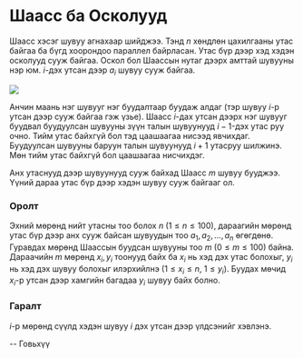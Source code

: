 Шаасс ба Осколууд
=================
Шаасс хэсэг шувуу агнахаар шийджээ. Тэнд $n$ хөндлөн цахилгааны утас байгаа ба
бүгд хоорондоо параллел байрласан. Утас бүр дээр хэд хэдэн осколууд сууж байгаа.
Оскол бол Шаассын нутаг дээрх амттай шувууны нэр юм. $i$-дэх утсан дээр $a_i$
шувуу сууж байгаа.

![][1]

Анчин маань нэг шувууг нэг буудалтаар буудаж алдаг (тэр шувуу $i$-р утсан дээр
сууж байгаа гэж үзье). Шаасс $i$-дах утсан дээрх нэг шувууг буудвал буудуулсан
шувууны зүүн талын шувуунууд $i-1$-дэх утас руу очно. Тийм утас байхгүй бол тэд
цаашаагаа нисээд явчихдаг. Буудуулсан шувууны баруун талын шувуунууд $i+1$
утасруу шилжинэ. Мөн тийм утас байхгүй бол цаашаагаа нисчихдэг.

Анх утаснууд дээр шувуунууд сууж байхад Шаасс $m$ шувуу бууджээ. Үүний дараа
утас бүр дээр хэдэн шувуу сууж байгааг ол.


### Оролт
Эхний мөрөнд нийт утасны тоо болох $n$ ($1 ≤ n ≤ 100$), дараагийн мөрөнд утас
бүр дээр анх сууж байсан шувуудын тоо $a_1, a_2, ... , a_n$ өгөгдөнө. Гуравдах
мөрөнд Шаассын буудсан шувууны тоо $m$ ($0 ≤ m ≤ 100$) байна. Дараачийн $m$
мөрөнд $x_i, y_i$ тоонууд байх ба $x_i$ нь хэд дэх утас болохыг, $y_i$ нь хэд
дэх шувуу болохыг илэрхийлнэ ($1≤ x_i ≤ n$, $1 ≤ y_i$). Буудах мөчид $x_i$-р
утсан дээр хамгийн багадаа $y_i$ шувуу байх болно.


### Гаралт
$i$-р мөрөнд сүүлд хэдэн шувуу $i$ дэх утсан дээр үлдсэнийг хэвлэнэ.

  [1]: http://espresso.codeforces.com/621f013fbb3721f3c9c086b4e613fccf579468d7.png

-- Говьхүү
